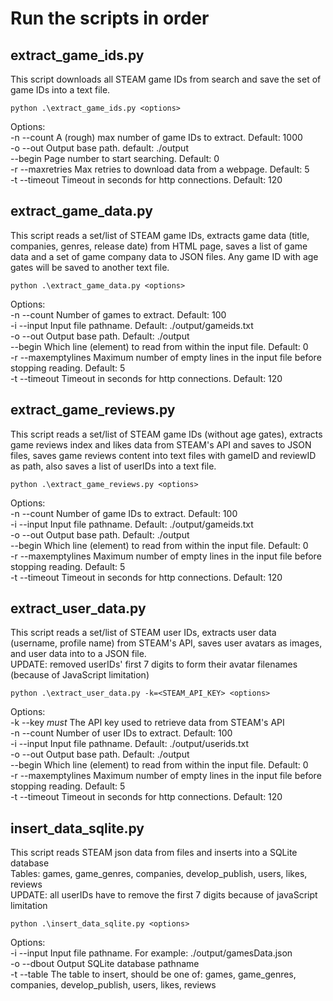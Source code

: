 # Run the scripts in order

## extract_game_ids.py

This script downloads all STEAM game IDs from search and save the set of game IDs into a text file.

`python .\extract_game_ids.py <options>`

Options:<br />
-n --count       A (rough) max number of game IDs to extract. Default: 1000<br />
-o --out         Output base path. default: ./output<br />
--begin          Page number to start searching. Default: 0<br />
-r --maxretries  Max retries to download data from a webpage. Default: 5<br />
-t --timeout     Timeout in seconds for http connections. Default: 120


## extract_game_data.py

This script reads a set/list of STEAM game IDs, extracts game data (title, companies, genres, release date) from HTML page, saves a list of game data and a set of game company data to JSON files. Any game ID with age gates will be saved to another text file.

`python .\extract_game_data.py <options>`

Options:<br />
-n --count          Number of games to extract. Default: 100<br />
-i --input          Input file pathname. Default: ./output/gameids.txt<br />
-o --out            Output base path. Default: ./output<br />
--begin             Which line (element) to read from within the input file. Default: 0<br />
-r --maxemptylines  Maximum number of empty lines in the input file before stopping reading. Default: 5<br />
-t --timeout        Timeout in seconds for http connections. Default: 120


## extract_game_reviews.py

This script reads a set/list of STEAM game IDs (without age gates), extracts game reviews index and likes data from STEAM's API and saves to JSON files, saves game reviews content into text files with gameID and reviewID as path, also saves a list of userIDs into a text file.

`python .\extract_game_reviews.py <options>`

Options:<br />
-n --count          Number of game IDs to extract. Default: 100<br />
-i --input          Input file pathname. Default: ./output/gameids.txt<br />
-o --out            Output base path. Default: ./output<br />
--begin             Which line (element) to read from within the input file. Default: 0<br />
-r --maxemptylines  Maximum number of empty lines in the input file before stopping reading. Default: 5<br />
-t --timeout        Timeout in seconds for http connections. Default: 120


## extract_user_data.py

This script reads a set/list of STEAM user IDs, extracts user data (username, profile name) from STEAM's API, saves user avatars as images, and user data into to a JSON file.<br />
UPDATE: removed userIDs' first 7 digits to form their avatar filenames (because of JavaScript limitation)

`python .\extract_user_data.py -k=<STEAM_API_KEY> <options>`

Options:<br />
-k --key            *must* The API key used to retrieve data from STEAM's API<br />
-n --count          Number of user IDs to extract. Default: 100<br />
-i --input          Input file pathname. Default: ./output/userids.txt<br />
-o --out            Output base path. Default: ./output<br />
--begin             Which line (element) to read from within the input file. Default: 0<br />
-r --maxemptylines  Maximum number of empty lines in the input file before stopping reading. Default: 5<br />
-t --timeout        Timeout in seconds for http connections. Default: 120


## insert_data_sqlite.py

This script reads STEAM json data from files and inserts into a SQLite database<br />
Tables: games, game_genres, companies, develop_publish, users, likes, reviews<br />
UPDATE: all userIDs have to remove the first 7 digits because of javaScript limitation

`python .\insert_data_sqlite.py <options>`

Options:<br />
-i --input    Input file pathname. For example: ./output/gamesData.json<br />
-o --dbout    Output SQLite database pathname<br />
-t --table    The table to insert, should be one of: games, game_genres, companies, develop_publish, users, likes, reviews

